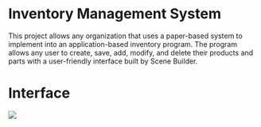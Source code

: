 # Inventory Management System

This project allows any organization that uses a paper-based system to implement into an application-based inventory program. The program allows any user to create, save, add, modify, and delete their products and parts with a user-friendly interface built by Scene Builder.

# Interface
<img src = "https://github.com/AlyGA/Inventory-Management-System/blob/master/Main_Screen.PNG" />
